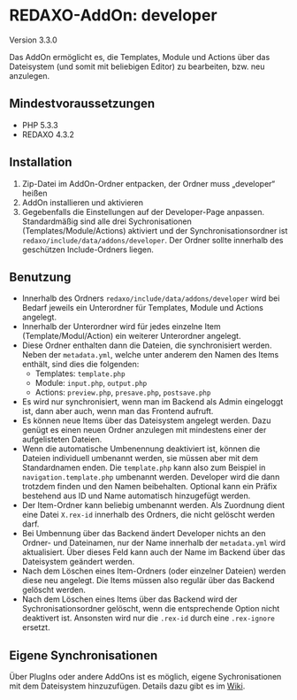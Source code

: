 REDAXO-AddOn: developer
=======================

Version 3.3.0

Das AddOn ermöglicht es, die Templates, Module und Actions über das Dateisystem (und somit mit beliebigen Editor) zu
bearbeiten, bzw. neu anzulegen.

Mindestvoraussetzungen
----------------------

* PHP 5.3.3
* REDAXO 4.3.2

Installation
------------

1. Zip-Datei im AddOn-Ordner entpacken, der Ordner muss „developer“ heißen
2. AddOn installieren und aktivieren
3. Gegebenfalls die Einstellungen auf der Developer-Page anpassen. Standardmäßig sind alle drei Sychronisationen
   (Templates/Module/Actions) aktiviert und der Synchronisationsordner ist `redaxo/include/data/addons/developer`. Der Ordner
   sollte innerhalb des geschützen Include-Ordners liegen.

Benutzung
---------

* Innerhalb des Ordners `redaxo/include/data/addons/developer` wird bei Bedarf jeweils ein Unterordner für Templates, Module und Actions
  angelegt.
* Innerhalb der Unterordner wird für jedes einzelne Item (Template/Modul/Action) ein weiterer Unterordner angelegt.
* Diese Ordner enthalten dann die Dateien, die synchronisiert werden. Neben der `metadata.yml`, welche unter anderem den
  Namen des Items enthält, sind dies die folgenden:
    - Templates: `template.php`
    - Module: `input.php`, `output.php`
    - Actions: `preview.php`, `presave.php`, `postsave.php`
* Es wird nur synchronisiert, wenn man im Backend als Admin eingeloggt ist, dann aber auch, wenn man das Frontend aufruft.
* Es können neue Items über das Dateisystem angelegt werden. Dazu genügt es einen neuen Ordner anzulegen mit mindestens
  einer der aufgelisteten Dateien.
* Wenn die automatische Umbenennung deaktiviert ist, können die Dateien individuell umbenannt werden, sie müssen aber mit
  dem Standardnamen enden. Die `template.php` kann also zum Beispiel in `navigation.template.php` umbenannt werden.
  Developer wird die dann trotzdem finden und den Namen beibehalten. Optional kann ein Präfix bestehend aus ID und Name
  automatisch hinzugefügt werden.
* Der Item-Ordner kann beliebig umbenannt werden. Als Zuordnung dient eine Datei `X.rex-id` innerhalb des
  Ordners, die nicht gelöscht werden darf.
* Bei Umbennung über das Backend ändert Developer nichts an den Ordner- und Dateinamen, nur der Name innerhalb der
  `metadata.yml` wird aktualisiert. Über dieses Feld kann auch der Name im Backend über das Dateisystem geändert werden.
* Nach dem Löschen eines Item-Ordners (oder einzelner Dateien) werden diese neu angelegt. Die Items müssen also regulär
  über das Backend gelöscht werden.
* Nach dem Löschen eines Items über das Backend wird der Sychronisationsordner gelöscht, wenn die entsprechende Option
  nicht deaktivert ist. Ansonsten wird nur die `.rex-id` durch eine `.rex-ignore` ersetzt.

Eigene Synchronisationen
------------------------

Über PlugIns oder andere AddOns ist es möglich, eigene Sychronisationen mit dem Dateisystem hinzuzufügen. Details dazu
gibt es im [Wiki](https://github.com/gharlan/redaxo_developer/wiki/Eigene-Synchronisationen).
